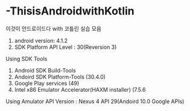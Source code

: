 # -ThisisAndroidwithKotlin
이것이 안드로이드다 with 코틀린 실습 모음

1. android version: 4.1.2
2. SDK Platform API Level : 30(Reversion 3)

Using SDK Tools
1. Android SDK Build-Tools
2. Andoird SDK Platform-Tools (30.4.0)
3. Google Play services (49)
4. Intel x86 Emulator Accelerator(HAXM installer) (7.5.6

Using Amulator API Version : Nexus 4 API 29(Andoird 10.0 Google APIs)
